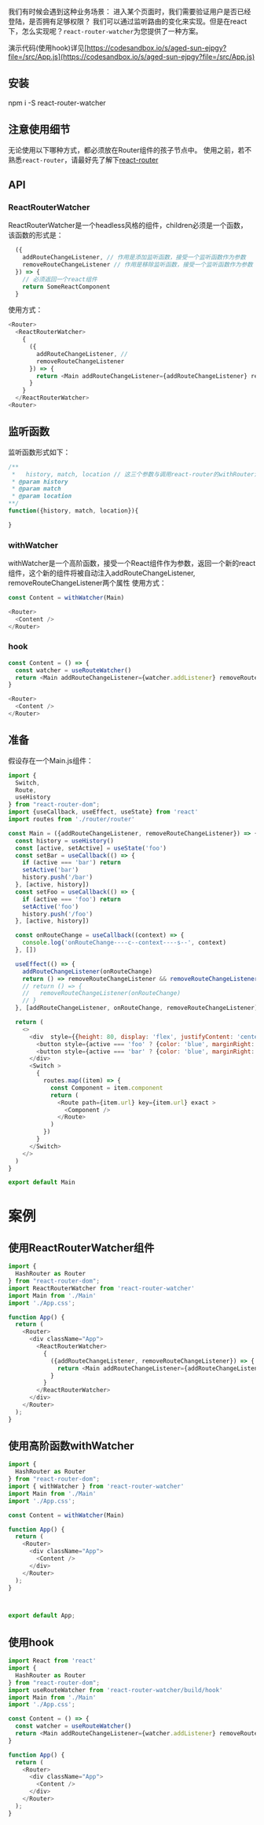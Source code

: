 我们有时候会遇到这种业务场景： 进入某个页面时，我们需要验证用户是否已经登陆，是否拥有足够权限？
我们可以通过监听路由的变化来实现。但是在react下，怎么实现呢？`react-router-watcher`为您提供了一种方案。

演示代码(使用hook)详见[https://codesandbox.io/s/aged-sun-ejpgy?file=/src/App.js](https://codesandbox.io/s/aged-sun-ejpgy?file=/src/App.js)

## 安装
npm i -S react-router-watcher

## 注意使用细节
  无论使用以下哪种方式，都必须放在Router组件的孩子节点中。
  使用之前，若不熟悉`react-router`，请最好先了解下[react-router](https://github.com/ReactTraining/react-router#readme)

## API

### ReactRouterWatcher
  ReactRouterWatcher是一个headless风格的组件，children必须是一个函数， 该函数的形式是：
```js
  ({
    addRouteChangeListener, // 作用是添加监听函数，接受一个监听函数作为参数
    removeRouteChangeListener // 作用是移除监听函数，接受一个监听函数作为参数
  }) => {
    // 必须返回一个react组件
    return SomeReactComponent
  }
```
使用方式：
```js
<Router>
  <ReactRouterWatcher>
    {
      ({
        addRouteChangeListener, // 
        removeRouteChangeListener
      }) => {
        return <Main addRouteChangeListener={addRouteChangeListener} removeRouteChangeListener={removeRouteChangeListener}/>
      }
    }
  </ReactRouterWatcher>
<Router>
```

## 监听函数
监听函数形式如下：
```js
/**
 *   history, match, location // 这三个参数与调用react-router的withRouter注入的参数一致
 * @param history
 * @param match
 * @param location
**/
function({history, match, location}){

}

```

### withWatcher
withWatcher是一个高阶函数，接受一个React组件作为参数，返回一个新的react组件，这个新的组件将被自动注入addRouteChangeListener, removeRouteChangeListener两个属性
使用方式：
```js
const Content = withWatcher(Main)

<Router>
  <Content />
</Router>
```

### hook
```js
const Content = () => {
  const watcher = useRouteWatcher()
  return <Main addRouteChangeListener={watcher.addListener} removeRouteChangeListener={watcher.removeListener}/>
}

<Router>
  <Content />
</Router>

```
## 准备

假设存在一个Main.js组件：

```js
import {
  Switch,
  Route,
  useHistory
} from "react-router-dom";
import {useCallback, useEffect, useState} from 'react'
import routes from './router/router'

const Main = ({addRouteChangeListener, removeRouteChangeListener}) => {
  const history = useHistory()
  const [active, setActive] = useState('foo')
  const setBar = useCallback(() => {
    if (active === 'bar') return
    setActive('bar')
    history.push('/bar')
  }, [active, history])
  const setFoo = useCallback(() => {
    if (active === 'foo') return
    setActive('foo')
    history.push('/foo')
  }, [active, history])

  const onRouteChange = useCallback((context) => {
    console.log('onRouteChange----c--context----s--', context)
  }, [])

  useEffect(() => {
    addRouteChangeListener(onRouteChange)
    return () => removeRouteChangeListener && removeRouteChangeListener(onRouteChange)
    // return () => {
    //   removeRouteChangeListener(onRouteChange)
    // }
  }, [addRouteChangeListener, onRouteChange, removeRouteChangeListener])

  return (
    <>
      <div  style={{height: 80, display: 'flex', justifyContent: 'center', alignItems: 'center'}}>
        <button style={active === 'foo' ? {color: 'blue', marginRight: 8} : {marginRight: 8}}  onClick={setFoo}>Foo</button>
        <button style={active === 'bar' ? {color: 'blue', marginRight: 8} : {marginRight: 8}} onClick={setBar}>Bar</button>
      </div>
      <Switch >
        {
          routes.map((item) => {
            const Component = item.component
            return (
              <Route path={item.url} key={item.url} exact >
                <Component />
              </Route>
            )
          })
        }
      </Switch>
    </>
  )
}

export default Main

```

# 案例
## 使用ReactRouterWatcher组件

```js
import {
  HashRouter as Router
} from "react-router-dom";
import ReactRouterWatcher from 'react-router-watcher'
import Main from './Main'
import './App.css';

function App() {
  return (
    <Router>
      <div className="App">
        <ReactRouterWatcher>
          {
            ({addRouteChangeListener, removeRouteChangeListener}) => {
              return <Main addRouteChangeListener={addRouteChangeListener} removeRouteChangeListener={removeRouteChangeListener}/>
            }
          }
        </ReactRouterWatcher>
      </div>
    </Router>
  );
}

```

## 使用高阶函数withWatcher

```js
import {
  HashRouter as Router
} from "react-router-dom";
import { withWatcher } from 'react-router-watcher'
import Main from './Main'
import './App.css';

const Content = withWatcher(Main)

function App() {
  return (
    <Router>
      <div className="App">
        <Content />
      </div>
    </Router>
  );
}



export default App;
```

## 使用hook


```js
import React from 'react'
import {
  HashRouter as Router
} from "react-router-dom";
import useRouteWatcher from 'react-router-watcher/build/hook'
import Main from './Main'
import './App.css';

const Content = () => {
  const watcher = useRouteWatcher()
  return <Main addRouteChangeListener={watcher.addListener} removeRouteChangeListener={watcher.removeListener}/>
}

function App() {
  return (
    <Router>
      <div className="App">
        <Content />
      </div>
    </Router>
  );
}
```

